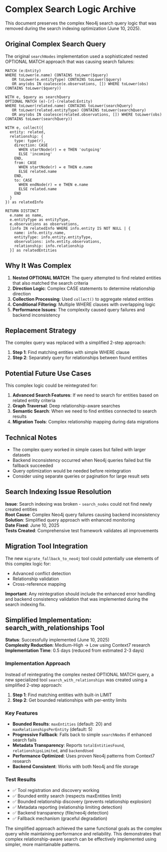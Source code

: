 # Complex Search Logic Archive

This document preserves the complex Neo4j search query logic that was removed during the search indexing optimization (June 10, 2025).

## Original Complex Search Query

The original `searchNodes` implementation used a sophisticated nested OPTIONAL MATCH approach that was causing search failures:

```cypher
MATCH (e:Entity)
WHERE toLower(e.name) CONTAINS toLower($query)
   OR toLower(e.entityType) CONTAINS toLower($query)
   OR any(obs IN coalesce(e.observations, []) WHERE toLower(obs) CONTAINS toLower($query))

WITH e, $query as searchQuery
OPTIONAL MATCH (e)-[r]-(related:Entity)
WHERE toLower(related.name) CONTAINS toLower(searchQuery)
   OR toLower(related.entityType) CONTAINS toLower(searchQuery)
   OR any(obs IN coalesce(related.observations, []) WHERE toLower(obs) CONTAINS toLower(searchQuery))

WITH e, collect({
  entity: related,
  relationship: {
    type: type(r),
    direction: CASE 
      WHEN startNode(r) = e THEN 'outgoing'
      ELSE 'incoming'
    END,
    from: CASE 
      WHEN startNode(r) = e THEN e.name
      ELSE related.name
    END,
    to: CASE 
      WHEN endNode(r) = e THEN e.name
      ELSE related.name
    END
  }
}) as relatedInfo

RETURN DISTINCT
  e.name as name,
  e.entityType as entityType,
  e.observations as observations,
  [info IN relatedInfo WHERE info.entity IS NOT NULL | {
    name: info.entity.name,
    entityType: info.entity.entityType,
    observations: info.entity.observations,
    relationship: info.relationship
  }] as relatedEntities
```

## Why It Was Complex

1. **Nested OPTIONAL MATCH**: The query attempted to find related entities that also matched the search criteria
2. **Direction Logic**: Complex CASE statements to determine relationship direction
3. **Collection Processing**: Used `collect()` to aggregate related entities
4. **Conditional Filtering**: Multiple WHERE clauses with overlapping logic
5. **Performance Issues**: The complexity caused query failures and backend inconsistency

## Replacement Strategy

The complex query was replaced with a simplified 2-step approach:

1. **Step 1**: Find matching entities with simple WHERE clause
2. **Step 2**: Separately query for relationships between found entities

## Potential Future Use Cases

This complex logic could be reintegrated for:

1. **Advanced Search Features**: If we need to search for entities based on related entity criteria
2. **Graph Traversal**: Deep relationship-aware searches
3. **Semantic Search**: When we need to find entities connected to search results
4. **Migration Tools**: Complex relationship mapping during data migrations

## Technical Notes

- The complex query worked in simple cases but failed with larger datasets
- Backend inconsistency occurred when Neo4j queries failed but file fallback succeeded
- Query optimization would be needed before reintegration
- Consider using separate queries or pagination for large result sets

## Search Indexing Issue Resolution

**Issue**: Search indexing was broken - `search_nodes` could not find newly created entities  
**Root Cause**: Complex Neo4j query failures causing backend inconsistency  
**Solution**: Simplified query approach with enhanced monitoring  
**Date Fixed**: June 10, 2025  
**Tests Created**: Comprehensive test framework validates all improvements  

## Migration Tool Integration

The new `migrate_fallback_to_neo4j` tool could potentially use elements of this complex logic for:
- Advanced conflict detection
- Relationship validation
- Cross-reference mapping

**Important**: Any reintegration should include the enhanced error handling and backend consistency validation that was implemented during the search indexing fix.

## Simplified Implementation: search_with_relationships Tool

**Status**: Successfully implemented (June 10, 2025)  
**Complexity Reduction**: Medium-High → Low using Context7 research  
**Implementation Time**: 0.5 days (reduced from estimated 2-3 days)  

### Implementation Approach

Instead of reintegrating the complex nested OPTIONAL MATCH query, a new specialized tool `search_with_relationships` was created using a simplified 2-step approach:

1. **Step 1**: Find matching entities with built-in LIMIT
2. **Step 2**: Get bounded relationships with per-entity limits

### Key Features

- **Bounded Results**: `maxEntities` (default: 20) and `maxRelationshipsPerEntity` (default: 5)
- **Progressive Fallback**: Falls back to simple `searchNodes` if enhanced search fails
- **Metadata Transparency**: Reports `totalEntitiesFound`, `relationshipsLimited`, and `backendUsed`
- **Performance Optimized**: Uses proven Neo4j patterns from Context7 research
- **Backend Consistent**: Works with both Neo4j and file storage

### Test Results

- ✅ Tool registration and discovery working
- ✅ Bounded entity search (respects maxEntities limit)
- ✅ Bounded relationship discovery (prevents relationship explosion)
- ✅ Metadata reporting (relationship limiting detection)
- ✅ Backend transparency (file/neo4j detection)
- ✅ Fallback mechanism (graceful degradation)

The simplified approach achieved the same functional goals as the complex query while maintaining performance and reliability. This demonstrates that complex relationship-aware search can be effectively implemented using simpler, more maintainable patterns.